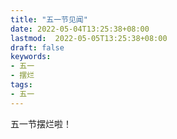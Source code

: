 ```yaml
---
title: "五一节见闻"
date: 2022-05-04T13:25:38+08:00
lastmod:  2022-05-05T13:25:38+08:00
draft: false
keywords:
- 五一
- 摆烂
tags:
- 五一
---
```

五一节摆烂啦！

